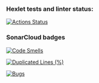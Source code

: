 ### Hexlet tests and linter status:
[![Actions Status](https://github.com/VladPomelnikov20/frontend-project-44/actions/workflows/hexlet-check.yml/badge.svg)](https://github.com/VladPomelnikov20/frontend-project-44/actions)

### SonarCloud badges
[![Code Smells](https://sonarcloud.io/api/project_badges/measure?project=VladPomelnikov20_frontend-project-44&metric=code_smells)](https://sonarcloud.io/summary/new_code?id=VladPomelnikov20_frontend-project-44)

[![Duplicated Lines (%)](https://sonarcloud.io/api/project_badges/measure?project=VladPomelnikov20_frontend-project-44&metric=duplicated_lines_density)](https://sonarcloud.io/summary/new_code?id=VladPomelnikov20_frontend-project-44)

[![Bugs](https://sonarcloud.io/api/project_badges/measure?project=VladPomelnikov20_frontend-project-44&metric=bugs)](https://sonarcloud.io/summary/new_code?id=VladPomelnikov20_frontend-project-44)